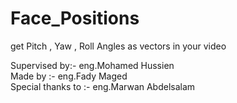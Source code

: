 # Face_Positions
get Pitch , Yaw , Roll Angles as vectors in your video


Supervised by:- eng.Mohamed Hussien<br>
Made by :- eng.Fady Maged<br>
Special thanks to :- eng.Marwan Abdelsalam<br>
